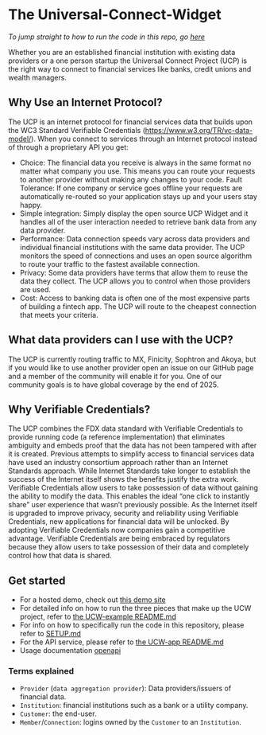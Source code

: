 # The Universal-Connect-Widget

*To jump straight to how to run the code in this repo, go [here](SETUP.md)*

Whether you are an established financial institution with existing data providers or a one person startup the Universal Connect Project (UCP) is the right way to connect to financial services like banks, credit unions and wealth managers. 

## Why Use an Internet Protocol? 
The UCP is an internet protocol for financial services data that builds upon the WC3 Standard Verifiable Credentials (https://www.w3.org/TR/vc-data-model/). When you connect to services through an Internet protocol instead of through a proprietary API you get: 

* Choice: The financial data you receive is always in the same format no matter what company you use. This means you can route your requests to another provider without making any changes to your code. 
Fault Tolerance: If one company or service goes offline your requests are automatically re-routed so your application stays up and your users stay happy. 
* Simple integration: Simply display the open source UCP Widget and it handles all of the user interaction needed to retrieve bank data from any data provider. 
* Performance: Data connection speeds vary across data providers and individual financial institutions with the same data provider. The UCP monitors the speed of connections and uses an open source algorithm to route your traffic to the fastest available connection. 
* Privacy: Some data providers have terms that allow them to reuse the data they collect. The UCP allows you to control when those providers are used. 
* Cost: Access to banking data is often one of the most expensive parts of building a fintech app. The UCP will route to the cheapest connection that meets your criteria. 

## What data providers can I use with the UCP? 
The UCP is currently routing traffic to MX, Finicity, Sophtron and Akoya, but if you would like to use another provider open an issue on our GitHub page and a member of the community will enable it for you. One of our community goals is to have global coverage by the end of 2025. 

## Why Verifiable Credentials? 
The UCP combines the FDX data standard with Verifiable Credentials to provide running code (a reference implementation) that eliminates ambiguity and embeds proof that the data has not been tampered with after it is created. 
Previous attempts to simplify access to financial services data have used an industry consortium approach rather than an Internet Standards approach. While Internet Standards take longer to establish the success of the Internet itself shows the benefits justify the extra work. 
Verifiable Credentials allow users to take possession of data without gaining the ability to modify the data. This enables the ideal “one click to instantly share” user experience that wasn’t previously possible. 
As the Internet itself is upgraded to improve privacy, security and reliability using Verifiable Credentials, new applications for financial data will be unlocked. By adopting Verifiable Credentials now companies gain a competitive advantage. 
Verifiable Credentials are being embraced by regulators because they allow users to take possession of their data and completely control how that data is shared.

## Get started

- For a hosted demo, check out [this demo site](https://demo.universalconnectproject.org/loader.html?env=https://widget.universalconnectproject.org)
- For detailed info on how to run the three pieces that make up the UCW project, refer to [the UCW-example README.md](https://github.com/Universal-Connect-Project/ucw-example/blob/main/README.md) 
- For info on how to specifically run the code in this repository, please refer to [SETUP.md](SETUP.md)
- For the API service, please refer to [the UCW-app README.md](https://github.com/Universal-Connect-Project/ucw-app/blob/main/README.md)
- Usage documentation [openapi](openapi/)


### Terms explained
- `Provider` (`data aggregation provider`): Data providers/issuers of financial data.
- `Institution`: financial institutions such as a bank or a utility company.
- `Customer`: the end-user.
- `Member`/`Connection`: logins owned by the `Customer` to an `Institution`.
